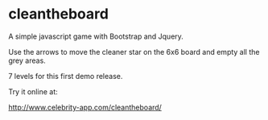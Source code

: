# cleantheboard


A simple javascript game with Bootstrap and Jquery.

Use the arrows to move the cleaner star on the 6x6 board and empty all the grey areas.

7 levels for this first demo release.

Try it online at:

http://www.celebrity-app.com/cleantheboard/
